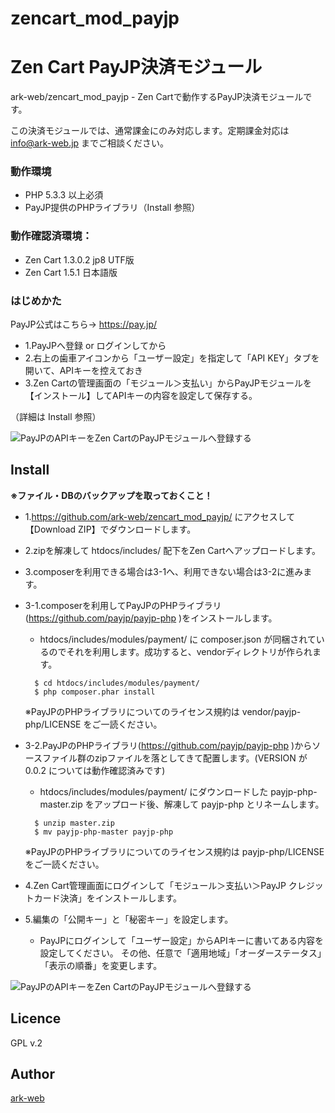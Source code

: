 # zencart_mod_payjp

Zen Cart PayJP決済モジュール
====

ark-web/zencart_mod_payjp - Zen Cartで動作するPayJP決済モジュールです。

この決済モジュールでは、通常課金にのみ対応します。定期課金対応は info@ark-web.jp までご相談ください。


### 動作環境
* PHP 5.3.3 以上必須
* PayJP提供のPHPライブラリ（Install 参照）


### 動作確認済環境：
* Zen Cart 1.3.0.2 jp8 UTF版
* Zen Cart 1.5.1   日本語版


### はじめかた
PayJP公式はこちら→ https://pay.jp/

+ 1.PayJPへ登録 or ログインしてから
+ 2.右上の歯車アイコンから「ユーザー設定」を指定して「API KEY」タブを開いて、APIキーを控えておき
+ 3.Zen Cartの管理画面の「モジュール＞支払い」からPayJPモジュールを【インストール】してAPIキーの内容を設定して保存する。

（詳細は Install 参照）

![PayJPのAPIキーをZen CartのPayJPモジュールへ登録する](https://raw.github.com/wiki/ARK-Web/zencart_mod_payjp/images/setup.png)


## Install

**※ファイル・DBのバックアップを取っておくこと！**

+ 1.https://github.com/ark-web/zencart_mod_payjp/ にアクセスして【Download ZIP】でダウンロードします。
+ 2.zipを解凍して htdocs/includes/ 配下をZen Cartへアップロードします。
+ 3.composerを利用できる場合は3-1へ、利用できない場合は3-2に進みます。
+ 3-1.composerを利用してPayJPのPHPライブラリ(https://github.com/payjp/payjp-php )をインストールします。
  + htdocs/includes/modules/payment/ に composer.json が同梱されているのでそれを利用します。成功すると、vendorディレクトリが作られます。

  ```
	$ cd htdocs/includes/modules/payment/
	$ php composer.phar install
  ```

  ※PayJPのPHPライブラリについてのライセンス規約は vendor/payjp-php/LICENSE をご一読ください。
+ 3-2.PayJPのPHPライブラリ(https://github.com/payjp/payjp-php )からソースファイル群のzipファイルを落としてきて配置します。(VERSION が0.0.2 については動作確認済みです)
  + htdocs/includes/modules/payment/ にダウンロードした payjp-php-master.zip をアップロード後、解凍して payjp-php とリネームします。

  ```
	$ unzip master.zip
	$ mv payjp-php-master payjp-php
  ```

  ※PayJPのPHPライブラリについてのライセンス規約は payjp-php/LICENSE をご一読ください。
+ 4.Zen Cart管理画面にログインして「モジュール＞支払い＞PayJP クレジットカード決済」をインストールします。
+ 5.編集の「公開キー」と「秘密キー」を設定します。
  + PayJPにログインして「ユーザー設定」からAPIキーに書いてある内容を設定してください。
  その他、任意で「適用地域」「オーダーステータス」「表示の順番」を変更します。

![PayJPのAPIキーをZen CartのPayJPモジュールへ登録する](https://raw.github.com/wiki/ARK-Web/zencart_mod_payjp/images/setup.png)


## Licence

GPL v.2


## Author

[ark-web](https://github.com/ark-web)


